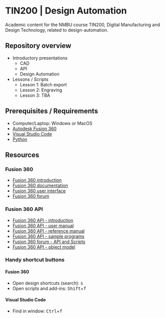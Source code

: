# TIN200 | Design Automation

Academic content for the NMBU course TIN200, Digital Manufacturing and Design Technology, related to design-automation.

## Repository overview

- Introductory presentations
  - CAD
  - API
  - Design Automation
- Lessons / Scripts
  - Lesson 1: Batch export
  - Lesson 2: Engraving
  - Lesson 3: TBA
  <!-- - Lesson 4: TBA -->

## Prerequisites / Requirements

- Computer/Laptop: Windows or MacOS
- [Autodesk Fusion 360](https://www.autodesk.com/products/fusion-360/free-trial)
- [Visual Studio Code](https://code.visualstudio.com/download)
- [Python](https://www.python.org/downloads/)

## Resources

### Fusion 360

- [Fusion 360 introduction](https://help.autodesk.com/view/fusion360/ENU/courses/AP-GET-STARTED-OVERVIEW)
- [Fusion 360 documentation](https://help.autodesk.com/view/fusion360/ENU/?guid=GUID-1C665B4D-7BF7-4FDF-98B0-AA7EE12B5AC2)
- [Fusion 360 user interface](https://help.autodesk.com/view/fusion360/ENU/?guid=GUID-E647CA56-7187-406A-ACE4-EAC59914FAE4)
- [Fusion 360 forum](https://forums.autodesk.com/t5/fusion-360/ct-p/1234)

### Fusion 360 API

- [Fusion 360 API - introduction](https://help.autodesk.com/view/fusion360/ENU/?guid=GUID-A92A4B10-3781-4925-94C6-47DA85A4F65A)
- [Fusion 360 API - user manual](https://help.autodesk.com/view/fusion360/ENU/?guid=GUID-C1545D80-D804-4CF3-886D-9B5C54B2D7A2)
- [Fusion 360 API - reference manual](https://help.autodesk.com/view/fusion360/ENU/?guid=GUID-7B5A90C8-E94C-48DA-B16B-430729B734DC)
- [Fusion 360 API - sample programs](https://help.autodesk.com/view/fusion360/ENU/?guid=SampleList)
- [Fusion 360 forum - API and Scripts](https://forums.autodesk.com/t5/fusion-360-api-and-scripts/bd-p/22)
- [Fusion 360 API - object model](https://help.autodesk.com/cloudhelp/ENU/Fusion-360-API/ExtraFiles/Fusion.pdf)

### Handy shortcut buttons

#### Fusion 360

- Open design shortcuts (search): <kbd>s</kbd>
- Open scripts and add-ins: <kbd>Shift</kbd>+<kbd>f</kbd>

#### Visual Studio Code

- Find in window: <kbd>Ctrl</kbd>+<kbd>f</kbd>

